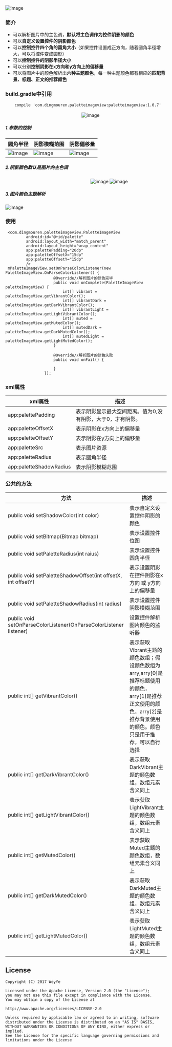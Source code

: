 ![image](https://github.com/DingMouRen/PaletteImageView/raw/master/screenshot/p1.png)　
### 简介
* 可以解析图片中的主色调，**默认将主色调作为控件阴影的颜色**
* 可以**自定义设置控件的阴影颜色**
* 可以**控制控件四个角的圆角大小**（如果控件设置成正方向，随着圆角半径增大，可以将控件变成圆形）
* 可以**控制控件的阴影半径大小**
* 可以分别**控制阴影在x方向和y方向上的偏移量**
* 可以将图片中的颜色解析出**六种主题颜色**，每一种主题颜色都有相应的**匹配背景、标题、正文的推荐颜色**


### build.gradle中引用
```
	compile 'com.dingmouren.paletteimageview:paletteimageview:1.0.7'
```
　　　　　　　　　　　　　　　　　![image](https://github.com/DingMouRen/PaletteImageView/raw/master/screenshot/title.gif) 
##### 1.参数的控制
圆角半径|阴影模糊范围|阴影偏移量
---|---|---
![image](https://github.com/DingMouRen/PaletteImageView/raw/master/screenshot/demo1.gif) | ![image](https://github.com/DingMouRen/PaletteImageView/raw/master/screenshot/demo2.gif) | ![image](https://github.com/DingMouRen/PaletteImageView/raw/master/screenshot/demo3.gif)

##### 2.阴影颜色默认是图片的主色调

　　　　　　　　　　　　　　　　　　　![image](https://github.com/DingMouRen/PaletteImageView/raw/master/screenshot/demo4.gif)
![image](https://github.com/DingMouRen/PaletteImageView/raw/master/screenshot/p2.png)
##### 3.图片颜色主题解析
![image](https://github.com/DingMouRen/PaletteImageView/raw/master/screenshot/p3.png)
### 使用

```
 <com.dingmouren.paletteimageview.PaletteImageView
         android:id="@+id/palette"
         android:layout_width="match_parent"
         android:layout_height="wrap_content"
         app:palettePadding="20dp"
         app:paletteOffsetX="15dp"
         app:paletteOffsetY="15dp"
         />
 mPaletteImageView.setOnParseColorListener(new PaletteImageView.OnParseColorListener() {
                     @Override//解析图片的颜色完毕
                     public void onComplete(PaletteImageView paletteImageView) {
                         int[] vibrant = paletteImageView.getVibrantColor();
                         int[] vibrantDark = paletteImageView.getDarkVibrantColor();
                         int[] vibrantLight = paletteImageView.getLightVibrantColor();
                         int[] muted = paletteImageView.getMutedColor();
                         int[] mutedDark = paletteImageView.getDarkMutedColor();
                         int[] mutedLight = paletteImageView.getLightMutedColor();
                     }
 
                     @Override//解析图片的颜色失败
                     public void onFail() {
 
                     }
                 });        
```
### xml属性

xml属性 | 描述
---|---
  app:palettePadding | 表示阴影显示最大空间距离。值为0,没有阴影，大于0，才有阴影。
  app:paletteOffsetX | 表示阴影在x方向上的偏移量
  app:paletteOffsetY | 表示阴影在y方向上的偏移量
  app:paletteSrc | 表示图片资源
  app:paletteRadius | 表示圆角半径
  app:paletteShadowRadius | 表示阴影模糊范围
### 公共的方法
方法 | 描述
---|---
public void setShadowColor(int color) | 表示自定义设置控件阴影的颜色
 public void setBitmap(Bitmap bitmap) | 表示设置控件位图
 public void setPaletteRadius(int raius) | 表示设置控件圆角半径
 public void setPaletteShadowOffset(int offsetX, int offsetY) | 表示设置阴影在控件阴影在x方向 或 y方向上的偏移量
 public void setPaletteShadowRadius(int radius) | 表示设置控件阴影模糊范围
 public void setOnParseColorListener(OnParseColorListener listener) | 设置控件解析图片颜色的监听器
 public int[] getVibrantColor() | 表示获取Vibrant主题的颜色数组；假设颜色数组为arry,arry[0]是推荐标题使用的颜色，arry[1]是推荐正文使用的颜色，arry[2]是推荐背景使用的颜色。颜色只是用于推荐，可以自行选择
 public int[] getDarkVibrantColor()| 表示获取DarkVibrant主题的颜色数组，数组元素含义同上
 public int[] getLightVibrantColor()| 表示获取LightVibrant主题的颜色数组，数组元素含义同上
 public int[] getMutedColor()| 表示获取Muted主题的颜色数组，数组元素含义同上
 public int[] getDarkMutedColor()| 表示获取DarkMuted主题的颜色数组，数组元素含义同上
 public int[] getLightMutedColor()| 表示获取LightMuted主题的颜色数组，数组元素含义同上

## License
```
Copyright (C) 2017 WeyYe

Licensed under the Apache License, Version 2.0 (the "License");
you may not use this file except in compliance with the License.
You may obtain a copy of the License at

http://www.apache.org/licenses/LICENSE-2.0

Unless required by applicable law or agreed to in writing, software
distributed under the License is distributed on an "AS IS" BASIS,
WITHOUT WARRANTIES OR CONDITIONS OF ANY KIND, either express or implied.
See the License for the specific language governing permissions and
limitations under the License
```

